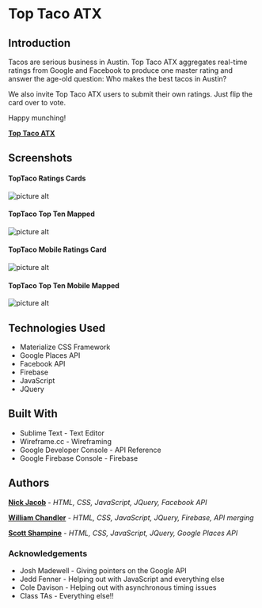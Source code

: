 # Top Taco ATX

## Introduction

Tacos are serious business in Austin. Top Taco ATX aggregates real-time ratings from Google and Facebook to produce one master rating and answer the age-old question: Who makes the best tacos in Austin?

We also invite Top Taco ATX users to submit their own ratings. Just flip the card over to vote.

Happy munching!

**[Top Taco ATX](https://wllm-chndlr.github.io/TopTaco/)**

## Screenshots

#### TopTaco Ratings Cards
![picture alt](https://github.com/wllm-chndlr/TopTaco/blob/master/assets/images/cardsFull.jpg "TopTaco rating cards")

#### TopTaco Top Ten Mapped
![picture alt](https://github.com/wllm-chndlr/TopTaco/blob/master/assets/images/mapFull.jpg "TopTaco top ten mapped")

#### TopTaco Mobile Ratings Card
![picture alt](https://github.com/wllm-chndlr/TopTaco/blob/master/assets/images/mobileCard.jpg "TopTaco mobile rating card")

#### TopTaco Top Ten Mobile Mapped
![picture alt](https://github.com/wllm-chndlr/TopTaco/blob/master/assets/images/mobileMap.jpg "TopTaco top ten mapped on mobile map")

## Technologies Used

* Materialize CSS Framework
* Google Places API
* Facebook API
* Firebase
* JavaScript
* JQuery

## Built With

* Sublime Text - Text Editor
* Wireframe.cc - Wireframing
* Google Developer Console - API Reference
* Google Firebase Console - Firebase 

## Authors

**[Nick Jacob](https://github.com/nick-jacob)** - *HTML, CSS, JavaScript, JQuery, Facebook API*

**[William Chandler](https://github.com/wllm-chndlr)** - *HTML, CSS, JavaScript, JQuery, Firebase, API merging*

**[Scott Shampine](https://github.com/sshampine)** - *HTML, CSS, JavaScript, JQuery, Google Places API*

### Acknowledgements
* Josh Madewell - Giving pointers on the Google API
* Jedd Fenner - Helping out with JavaScript and everything else
* Cole Davison - Helping out with asynchronous timing issues
* Class TAs - Everything else!!
